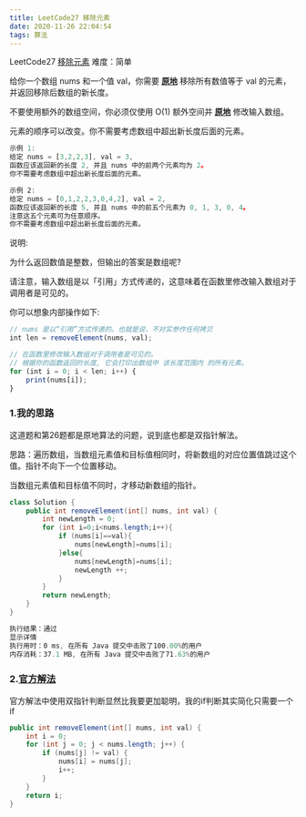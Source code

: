 ```yaml
---
title: LeetCode27 移除元素
date: 2020-11-26 22:04:54
tags: 算法
---
```


LeetCode27 [移除元素](https://leetcode-cn.com/problems/remove-element/) 难度：简单

给你一个数组 nums 和一个值 val，你需要 **[原地](https://baike.baidu.com/item/原地算法)** 移除所有数值等于 val 的元素，并返回移除后数组的新长度。

不要使用额外的数组空间，你必须仅使用 O(1) 额外空间并 **[原地](https://baike.baidu.com/item/原地算法)** 修改输入数组。

元素的顺序可以改变。你不需要考虑数组中超出新长度后面的元素。

```javascript
示例 1:
给定 nums = [3,2,2,3], val = 3,
函数应该返回新的长度 2, 并且 nums 中的前两个元素均为 2。
你不需要考虑数组中超出新长度后面的元素。

示例 2:
给定 nums = [0,1,2,2,3,0,4,2], val = 2,
函数应该返回新的长度 5, 并且 nums 中的前五个元素为 0, 1, 3, 0, 4。
注意这五个元素可为任意顺序。
你不需要考虑数组中超出新长度后面的元素。
```

说明:

为什么返回数值是整数，但输出的答案是数组呢?

请注意，输入数组是以「引用」方式传递的，这意味着在函数里修改输入数组对于调用者是可见的。

你可以想象内部操作如下:

```javascript
// nums 是以“引用”方式传递的。也就是说，不对实参作任何拷贝
int len = removeElement(nums, val);

// 在函数里修改输入数组对于调用者是可见的。
// 根据你的函数返回的长度, 它会打印出数组中 该长度范围内 的所有元素。
for (int i = 0; i < len; i++) {
    print(nums[i]);
}
```

### 1.我的思路

这道题和第26题都是原地算法的问题，说到底也都是双指针解法。

思路：遍历数组，当数组元素值和目标值相同时，将新数组的对应位置值跳过这个值。指针不向下一个位置移动。

当数组元素值和目标值不同时，才移动新数组的指针。

```java
class Solution {
    public int removeElement(int[] nums, int val) {
        int newLength = 0;
        for (int i=0;i<nums.length;i++){
            if (nums[i]==val){
                nums[newLength]=nums[i];
            }else{
                nums[newLength]=nums[i];
                newLength ++;
            }
        }
        return newLength;
    }
}
```

```javascript
执行结果：通过
显示详情
执行用时：0 ms, 在所有 Java 提交中击败了100.00%的用户
内存消耗：37.1 MB, 在所有 Java 提交中击败了71.63%的用户
```

### 2.[官方解法](https://leetcode-cn.com/problems/remove-element/solution/yi-chu-yuan-su-by-leetcode/)

官方解法中使用双指针判断显然比我要更加聪明，我的if判断其实简化只需要一个if

```java
public int removeElement(int[] nums, int val) {
    int i = 0;
    for (int j = 0; j < nums.length; j++) {
        if (nums[j] != val) {
            nums[i] = nums[j];
            i++;
        }
    }
    return i;
}
```

